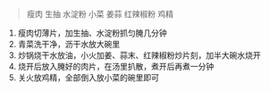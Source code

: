 > 瘦肉 生抽 水淀粉 小菜 姜蒜 红辣椒粉 鸡精

1. 瘦肉切薄片，加生抽、水淀粉抓匀腌几分钟
2. 青菜洗干净，沥干水放大碗里
3. 炒锅烧干水放油，小火加姜、蒜末、红辣椒粉炒片刻，加半大碗水烧开
4. 烧开后放入腌好的肉片，在汤里扒散，煮开后再煮一分钟
5. 关火放鸡精，全部倒入放小菜的碗里即可